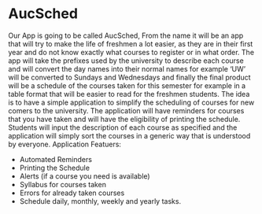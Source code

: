 # AucSched
Our App is going to be called AucSched, From the name it will be an app that will try to make the life of freshmen a lot easier, as they are in their first year and do not know exactly what courses to register or in what order. The app will take the prefixes used by the university to describe each course and will convert the day names into their normal names for example ‘UW’ will be converted to Sundays and Wednesdays and finally the final product will be a schedule of the courses taken for this semester for example in a table format that will be easier to read for the freshmen students.  The idea is to have a simple application to simplify the scheduling of courses for new comers to the university.
The application will have reminders for courses that you have taken and will have the eligibility of printing the schedule. Students will input the description of each course as specified and the application will simply sort the courses in a generic way that is understood by everyone. 
Application Featuers:
-	Automated Reminders
-	Printing the Schedule
-	Alerts (if a course you need is available)
-	Syllabus for courses taken
-	Errors for already taken courses
-	Schedule daily, monthly, weekly and yearly tasks. 
